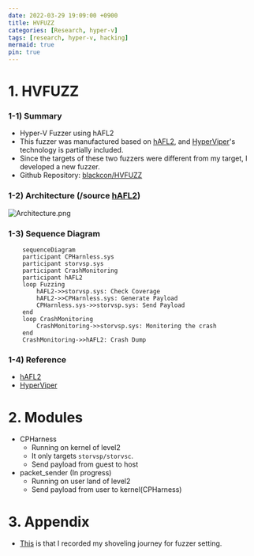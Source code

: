 ```yaml
---
date: 2022-03-29 19:09:00 +0900
title: HVFUZZ
categories: [Research, hyper-v]
tags: [research, hyper-v, hacking]
mermaid: true
pin: true
---
```

# 1. HVFUZZ
### 1-1) Summary
- Hyper-V Fuzzer using hAFL2
- This fuzzer was manufactured based on [hAFL2](https://github.com/SafeBreach-Labs/hAFL2), and [HyperViper](https://github.com/JaanusKaapPublic/HyperViper)'s technology is partially included. 
- Since the targets of these two fuzzers were different from my target, I developed a new fuzzer.
- Github Repository: [blackcon/HVFUZZ](https://github.com/blackcon/HVFUZZ)

### 1-2) Architecture (/source [hAFL2](https://github.com/SafeBreach-Labs/hAFL2))
![Architecture.png](/posts/hafl_architecture.png)

### 1-3) Sequence Diagram
```mermaid
    sequenceDiagram
    participant CPHarnless.sys
    participant storvsp.sys
    participant CrashMonitoring
    participant hAFL2
    loop Fuzzing
        hAFL2->>storvsp.sys: Check Coverage
        hAFL2->>CPHarnless.sys: Generate Payload
        CPHarnless.sys->>storvsp.sys: Send Payload
    end
    loop CrashMonitoring
        CrashMonitoring->>storvsp.sys: Monitoring the crash
    end
    CrashMonitoring->>hAFL2: Crash Dump
```

### 1-4) Reference
- [hAFL2](https://github.com/SafeBreach-Labs/hAFL2)
- [HyperViper](https://github.com/JaanusKaapPublic/HyperViper)


# 2. Modules
- CPHarness
    - Running on kernel of level2 
    - It only targets `storvsp/storvsc`.
    - Send payload from guest to host
- packet_sender (In progress)
    - Running on user land of level2 
    - Send payload from user to kernel(CPHarness)

# 3. Appendix
   - [This](https://github.com/blackcon/HVFUZZ/issues/1) is that I recorded my shoveling journey for fuzzer setting.

